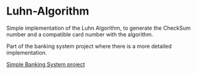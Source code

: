 # Luhn-Algorithm

Simple implementation of the Luhn Algorithm, to generate the CheckSum number and a compatible card number with the algorithm.

Part of the banking system project where there is a more detailed implementation.

[Simple Banking System project](https://github.com/nzayem/banking-system)
